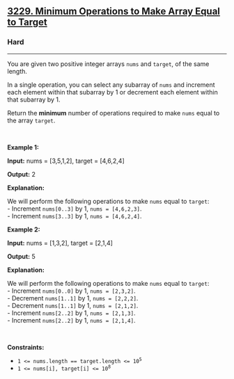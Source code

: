<h2><a href="https://leetcode.com/problems/minimum-operations-to-make-array-equal-to-target/">3229. Minimum Operations to Make Array Equal to Target</a></h2><h3>Hard</h3><hr><p>You are given two positive integer arrays <code>nums</code> and <code>target</code>, of the same length.</p>

<p>In a single operation, you can select any subarray of <code>nums</code> and increment each element within that subarray by 1 or decrement each element within that subarray by 1.</p>

<p>Return the <strong>minimum</strong> number of operations required to make <code>nums</code> equal to the array <code>target</code>.</p>

<p>&nbsp;</p>
<p><strong class="example">Example 1:</strong></p>

<div class="example-block">
<p><strong>Input:</strong> <span class="example-io">nums = [3,5,1,2], target = [4,6,2,4]</span></p>

<p><strong>Output:</strong> <span class="example-io">2</span></p>

<p><strong>Explanation:</strong></p>

<p>We will perform the following operations to make <code>nums</code> equal to <code>target</code>:<br />
- Increment&nbsp;<code>nums[0..3]</code> by 1, <code>nums = [4,6,2,3]</code>.<br />
- Increment&nbsp;<code>nums[3..3]</code> by 1, <code>nums = [4,6,2,4]</code>.</p>
</div>

<p><strong class="example">Example 2:</strong></p>

<div class="example-block">
<p><strong>Input:</strong> <span class="example-io">nums = [1,3,2], target = [2,1,4]</span></p>

<p><strong>Output:</strong> <span class="example-io">5</span></p>

<p><strong>Explanation:</strong></p>

<p>We will perform the following operations to make <code>nums</code> equal to <code>target</code>:<br />
- Increment&nbsp;<code>nums[0..0]</code> by 1, <code>nums = [2,3,2]</code>.<br />
- Decrement&nbsp;<code>nums[1..1]</code> by 1, <code>nums = [2,2,2]</code>.<br />
- Decrement&nbsp;<code>nums[1..1]</code> by 1, <code>nums = [2,1,2]</code>.<br />
- Increment&nbsp;<code>nums[2..2]</code> by 1, <code>nums = [2,1,3]</code>.<br />
- Increment&nbsp;<code>nums[2..2]</code> by 1, <code>nums = [2,1,4]</code>.</p>
</div>

<p>&nbsp;</p>
<p><strong>Constraints:</strong></p>

<ul>
	<li><code>1 &lt;= nums.length == target.length &lt;= 10<sup>5</sup></code></li>
	<li><code>1 &lt;= nums[i], target[i] &lt;= 10<sup>8</sup></code></li>
</ul>
